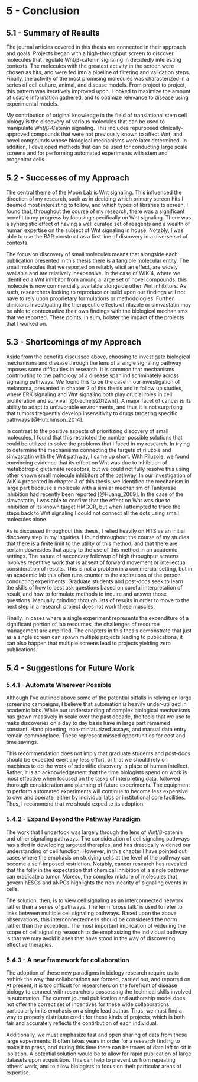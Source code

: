 
# 5 - Conclusion

## 5.1 - Summary of Results

The journal articles covered in this thesis are connected in their approach and goals. Projects began with a high-throughput screen to discover molecules that regulate Wnt/β-catenin signaling in decidedly interesting contexts. The molecules with the greatest activity in the screen were chosen as hits, and were fed into a pipeline of filtering and validation steps. Finally, the activity of the most promising molecules was characterized in a series of cell culture, animal, and disease models. From project to project, this pattern was iteratively improved upon. I looked to maximize the amount of usable information gathered, and to optimize relevance to disease using experimental models.

My contribution of original knowledge in the field of translational stem cell biology is the discovery of various molecules that can be used to manipulate Wnt/β-Catenin signaling. This includes repurposed clinically-approved compounds that were not previously known to affect Wnt, and novel compounds whose biological mechanisms were later determined. In addition, I developed methods that can be used for conducting large scale screens and for performing automated experiments with stem and progenitor cells.

## 5.2 - Successes of my Approach

The central theme of the Moon Lab is Wnt signaling. This influenced the direction of my research, such as in deciding which primary screen hits I deemed most interesting to follow, and which types of libraries to screen. I found that, throughout the course of my research, there was a significant benefit to my progress by focusing specifically on Wnt signaling. There was a synergistic effect of having a well curated set of reagents and a wealth of human expertise on the subject of Wnt signaling in house. Notably, I was able to use the BAR construct as a first line of discovery in a diverse set of contexts. 

The focus on discovery of small molecules means that alongside each publication presented in this thesis there is a tangible molecular entity. The small molecules that we reported on reliably elicit an effect, are widely available and are relatively inexpensive. In the case of WIKI4, where we identified a Wnt inhibitor from among a large set of novel compounds, this molecule is now commercially available alongside other Wnt inhibitors. As such, researchers looking to reproduce or build upon our findings will not have to rely upon proprietary formulations or methodologies. Further, clinicians investigating the therapeutic effects of riluzole or simvastatin may be able to contextualize their own findings with the biological mechanisms that we reported. These points, in sum, bolster the impact of the projects that I worked on.

## 5.3  - Shortcomings of my Approach

Aside from the benefits discussed above, choosing to investigate biological mechanisms and disease through the lens of a single signaling pathway imposes some difficulties in research. It is common that mechanisms contributing to the pathology of a disease span indiscriminately across signaling pathways. We found this to be the case in our investigation of melanoma, presented in chapter 2 of this thesis and in follow up studies, where ERK signaling and Wnt signaling both play crucial roles in cell proliferation and survival [@biechele2012wnt]. A major facet of cancer is its ability to adapt to unfavorable environments, and thus it is not surprising that tumors frequently develop insensitivity to drugs targeting specific pathways [@Hutchinson_2014].

In contrast to the positive aspects of prioritizing discovery of small molecules, I found that this restricted the number possible solutions that could be utilized to solve the problems that I faced in my research. In trying to determine the mechanisms connecting the targets of riluzole and simvastatin with the Wnt pathway, I came up short. With Riluzole, we found convincing evidence that its effect on Wnt was due to inhibition of metabotropic glutamate receptors, but we could not fully resolve this using other known small molecule inhibitors of the pathway. In our investigation of WIKI4 presented in chapter 3 of this thesis, we identified the mechanism in large part because a molecule with a similar mechanism of Tankyrase inhibition had recently been reported [@Huang_2009]. In the case of the simvastatin, I was able to confirm that the effect on Wnt was due to inhibition of its known target HMGCR, but when I attempted to trace the steps back to Wnt signaling I could not connect all the dots using small molecules alone.

As is discussed throughout this thesis, I relied heavily on HTS as an initial discovery step in my inquiries. I found throughout the course of my studies that there is a finite limit to the utility of this method, and that there are certain downsides that apply to the use of this method in an academic settings. The nature of secondary followup of high throughput screens involves repetitive work that is absent of forward movement or intellectual consideration of results. This is not a problem in a commercial setting, but in an academic lab this often runs counter to the aspirations of the person conducting experiments. Graduate students and post-docs seek to learn the skills of how to best ask questions based on careful interpretation of result, and how to formulate methods to inquire and answer those questions. Manually grinding through lists of results in order to move to the next step in a research project does not work these muscles.

Finally, in cases where a single experiment represents the expenditure of a significant portion of lab resources, the challenges of resource management are amplified. The chapters in this thesis demonstrate that just as a single screen can spawn multiple projects leading to publications, it can also happen that multiple screens lead to projects yielding zero publications. 

## 5.4 - Suggestions for Future Work

### 5.4.1 - Automate Wherever Possible

Although I've outlined above some of the potential pitfalls in relying on large screening campaigns, I believe that automation is heavily under-utilized in academic labs. While our understanding of complex biological mechanisms has grown massively in scale over the past decade, the tools that we use to make discoveries on a day to day basis have in large part remained constant. Hand pipetting, non-miniaturized assays, and manual data entry remain commonplace. These represent missed opportunities for cost and time savings.

This recommendation does not imply that graduate students and post-docs should be expected exert any less effort, or that we should rely on machines to do the work of scientific discovery in place of human intellect. Rather, it is an acknowledgement that the time biologists spend on work is most effective when focused on the tasks of interpreting data, followed thorough consideration and planning of future experiments. The equipment to perform automated experiments will continue to become less expensive to own and operate, either by individual labs or institutional core facilities. Thus, I recommend that we should expedite its adoption.

### 5.4.2 - Expand Beyond the Pathway Paradigm

The work that I undertook was largely through the lens of Wnt/β-catenin and other signaling pathways. The consideration of cell signaling pathways has aided in developing targeted therapies, and has drastically widened our understanding of cell function. However, in this chapter I have pointed out cases where the emphasis on studying cells at the level of the pathway can become a self-imposed restriction. Notably, cancer research has revealed that the folly in the expectation that chemical inhibition of a single pathway can eradicate a tumor. Moreso, the complex mixture of molecules that govern hESCs and aNPCs highlights the nonlinearity of signaling events in cells.

The solution, then, is to view cell signaling as an interconnected network rather than a series of pathways. The term 'cross talk' is used to refer to links between multiple cell signaling pathways. Based upon the above observations, this interconnectedness should be considered the norm rather than the exception. The most important implication of widening the scope of cell signaling research to de-emphasizing the individual pathway is that we may avoid biases that have stood in the way of discovering effective therapies.

### 5.4.3 - A new framework for collaboration 

The adoption of these new paradigms in biology research require us to rethink the way that collaborations are formed, carried out, and reported on. At present, it is too difficult for researchers on the forefront of disease biology to connect with researchers possessing the technical skills involved in automation. The current journal publication and authorship model does not offer the correct set of incentives for these wide collaborations, particularly in its emphasis on a single lead author. Thus, we must find a way to properly distribute credit for these kinds of projects, which is both fair and accurately reflects the contirbution of each individual.

Additionally, we must emphasize fast and open sharing of data from these large experiments. It often takes years in order for a research finding to make it to press, and during this time there can be troves of data left to sit in isolation. A potential solution would be to allow for rapid publication of large datasets upon acquisition. This can help to prevent us from repeating others' work, and to allow biologists to focus on their particular areas of expertise.

    

    




